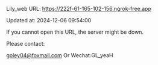 Lily_web URL: https://222f-61-165-102-156.ngrok-free.app

Updated at: 2024-12-06 09:54:00

If you cannot open this URL, the server might be down.

Please contact: 

goley04@foxmail.com Or Wechat:GL_yeaH